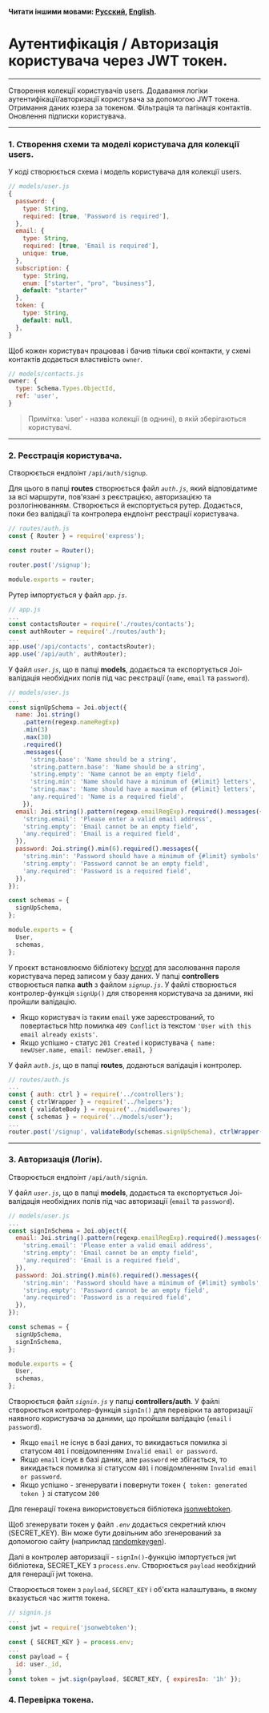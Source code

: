 **Читати іншими мовами: [Русский](../README.md), [English](./README.en.md).**

# Аутентифікація / Авторизація користувача через JWT токен.

---

Створення колекції користувачів users. Додавання логіки
аутентифікації/авторизації користувача за допомогою JWT токена. Отримання даних
юзера за токеном. Фільтрація та пагінація контактів. Оновлення підписки
користувача.

---

### 1. Створення схеми та моделі користувача для колекції users.

У коді створюється схема і модель користувача для колекції users.

```js
// models/user.js
{
  password: {
    type: String,
    required: [true, 'Password is required'],
  },
  email: {
    type: String,
    required: [true, 'Email is required'],
    unique: true,
  },
  subscription: {
    type: String,
    enum: ["starter", "pro", "business"],
    default: "starter"
  },
  token: {
    type: String,
    default: null,
  },
}
```

Щоб кожен користувач працював і бачив тільки свої контакти, у схемі контактів
додається властивість `owner`.

```js
// models/contacts.js
owner: {
  type: Schema.Types.ObjectId,
  ref: 'user',
}
```

> Примітка: 'user' - назва колекції (в однині), в якій зберігаються користувачі.

---

### 2. Реєстрація користувача.

Створюється ендпоінт `/api/auth/signup`.

Для цього в папці **routes** створюється файл _`auth.js`_, який відповідатиме за
всі маршрути, пов'язані з реєстрацією, авторизацією та розлогінюванням.
Створюється й експортується рутер. Додається, поки без валідації та контролера
ендпоінт реєстрації користувача.

```js
// routes/auth.js
const { Router } = require('express');

const router = Router();

router.post('/signup');

module.exports = router;
```

Рутер імпортується у файл _`app.js`_.

```js
// app.js
...
const contactsRouter = require('./routes/contacts');
const authRouter = require('./routes/auth');
...
app.use('/api/contacts', contactsRouter);
app.use('/api/auth', authRouter);
```

У файл _`user.js`_, що в папці **models**, додається та експортується
Joi-валідація необхідних полів під час реєстрації (`name`, `email` та
`password`).

```js
// models/user.js
...
const signUpSchema = Joi.object({
  name: Joi.string()
    .pattern(regexp.nameRegExp)
    .min(3)
    .max(30)
    .required()
    .messages({
      'string.base': 'Name should be a string',
      'string.pattern.base': 'Name should be a string',
      'string.empty': 'Name cannot be an empty field',
      'string.min': 'Name should have a minimum of {#limit} letters',
      'string.max': 'Name should have a maximum of {#limit} letters',
      'any.required': 'Name is a required field',
    }),
  email: Joi.string().pattern(regexp.emailRegExp).required().messages({
    'string.email': 'Please enter a valid email address',
    'string.empty': 'Email cannot be an empty field',
    'any.required': 'Email is a required field',
  }),
  password: Joi.string().min(6).required().messages({
    'string.min': 'Password should have a minimum of {#limit} symbols',
    'string.empty': 'Password cannot be an empty field',
    'any.required': 'Password is a required field',
  }),
});

const schemas = {
  signUpSchema,
};

module.exports = {
  User,
  schemas,
};
```

У проєкт встановлюємо бібліотеку [bcrypt](https://www.npmjs.com/package/bcrypt)
для засолювання пароля користувача перед записом у базу даних. У папці
**controllers** створюється папка **auth** з файлом _`signup.js`_. У файлі
створюється контролер-функція `signUp()` для створення користувача за даними,
які пройшли валідацію.

- Якщо користувач із таким `email` уже зареєстрований, то повертається http
  помилка `409 Conflict` із текстом `'User with this email already exists'`.
- Якщо успішно - статус `201 Created` і користувача
  `{ name: newUser.name, email: newUser.email, }`

У файл _`auth.js`_, що в папці **routes**, додаються валідація і контролер.

```js
// routes/auth.js
...
const { auth: ctrl } = require('../controllers');
const { ctrlWrapper } = require('../helpers');
const { validateBody } = require('../middlewares');
const { schemas } = require('../models/user');
...
router.post('/signup', validateBody(schemas.signUpSchema), ctrlWrapper(ctrl.signUp));
```

---

### 3. Авторизація (Логін).

Створюється ендпоінт `/api/auth/signin`.

У файл _`user.js`_, що в папці **models**, додається та експортується
Joi-валідація необхідних полів під час авторизації (`email` та `password`).

```js
// models/user.js
...
const signInSchema = Joi.object({
  email: Joi.string().pattern(regexp.emailRegExp).required().messages({
    'string.email': 'Please enter a valid email address',
    'string.empty': 'Email cannot be an empty field',
    'any.required': 'Email is a required field',
  }),
  password: Joi.string().min(6).required().messages({
    'string.min': 'Password should have a minimum of {#limit} symbols',
    'string.empty': 'Password cannot be an empty field',
    'any.required': 'Password is a required field',
  }),
});

const schemas = {
  signUpSchema,
  signInSchema,
};

module.exports = {
  User,
  schemas,
};
```

Створюється файл _`signin.js`_ у папці **controllers/auth**. У файлі створюється
контролер-функція `signIn()` для перевірки та авторизації наявного користувача
за даними, що пройшли валідацію (`email` і `password`).

- Якщо `email` не існує в базі даних, то викидається помилка зі статусом `401` і
  повідомленням `Invalid email or password`.
- Якщо `email` існує в базі даних, але `password` не збігається, то викидається
  помилка зі статусом `401` і повідомленням `Invalid email or password`.
- Якщо успішно - згенерувати і повернути токен `{ token: generated token }` зі
  статусом `200`

Для генерації токена використовується бібліотека
[jsonwebtoken](https://www.npmjs.com/package/jsonwebtoken).

Щоб згенерувати токен у файл _`.env`_ додається секретний ключ (SECRET_KEY). Він
може бути довільним або згенерований за допомогою сайту (наприклад
[randomkeygen](https://randomkeygen.com/)).

Далі в контролер авторизації - `signIn()`-функцію імпортується jwt бібліотека,
SECRET_KEY з `process.env`. Створюється `payload` необхідний для генерації jwt
токена.

Створюється токен з `payload`, `SECRET_KEY` і об'єкта налаштувань, в якому
вказується час життя токена.

```js
// signin.js
...
const jwt = require('jsonwebtoken');

const { SECRET_KEY } = process.env;
...
const payload = {
  id: user._id,
}
const token = jwt.sign(payload, SECRET_KEY, { expiresIn: '1h' });
```

### 4. Перевірка токена.
